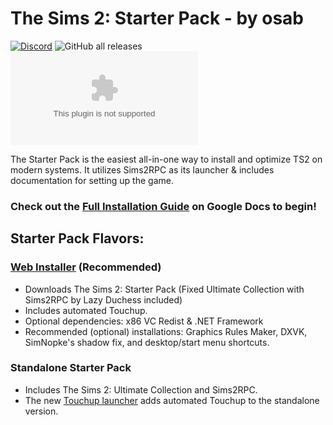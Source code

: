 <h1>The Sims 2: Starter Pack - by osab</h1>



[![Discord](https://img.shields.io/discord/912700195249197086?color=fa807a&label=osab%27s%20TS2%20Community%20Discord%20Server&logo=Discord&logoColor=white)](https://discord.com/servers/ts2-community-912700195249197086) ![GitHub all releases](https://img.shields.io/github/downloads/voicemxil/TS2-Starter-Pack/total) ![GitHub file size in bytes](https://img.shields.io/github/size/voicemxil/TS2-Starter-Pack/Web%20Installer%5CTS2StarterPack.WebInstaller-v7.exe)

The Starter Pack is the easiest all-in-one way to install and optimize TS2 on modern systems. It utilizes Sims2RPC as its launcher & includes documentation for setting up the game.

### Check out the [Full Installation Guide](https://docs.google.com/document/d/1UT0HX3cO4xLft2KozGypU_N7ZcGQVr-54QD9asFsx5U/edit) on Google Docs to begin!



## Starter Pack Flavors:
### [Web Installer](https://github.com/voicemxil/TS2-Starter-Pack/releases/latest) (Recommended)

- Downloads The Sims 2: Starter Pack (Fixed Ultimate Collection with Sims2RPC by Lazy Duchess included)
- Includes automated Touchup.
- Optional dependencies: x86 VC Redist & .NET Framework
- Recommended (optional) installations: Graphics Rules Maker, DXVK, SimNopke's shadow fix, and desktop/start menu shortcuts.  

### Standalone Starter Pack
- Includes The Sims 2: Ultimate Collection and Sims2RPC.
- The new [Touchup launcher](https://github.com/voicemxil/TS2-Starter-Pack/releases/download/v6/Standalone-TS2TouchupLauncher.exe) adds automated Touchup to the standalone version.
